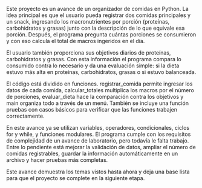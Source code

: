 Este proyecto es un avance de un organizador de comidas en Python. La idea principal es que el usuario pueda registrar dos comidas principales y un snack, ingresando los macronutrientes por porción (proteínas, carbohidratos y grasas) junto con la descripción de lo que equivale esa porción. Después, el programa pregunta cuántas porciones se consumieron y con eso calcula el total de macros ingeridos en el día.

El usuario también proporciona sus objetivos diarios de proteínas, carbohidratos y grasas. Con esta información el programa compara lo consumido contra lo necesario y da una evaluación simple: si la dieta estuvo más alta en proteínas, carbohidratos, grasas o si estuvo balanceada.

El código está dividido en funciones. registrar_comida permite ingresar los datos de cada comida, calcular_totales multiplica los macros por el número de porciones, evaluar_dieta hace la comparación contra los objetivos y main organiza todo a través de un menú. También se incluye una función pruebas con casos básicos para verificar que las funciones trabajen correctamente.

En este avance ya se utilizan variables, operadores, condicionales, ciclos for y while, y funciones modulares. El programa cumple con los requisitos de complejidad de un avance de laboratorio, pero todavía le falta trabajo. Entre lo pendiente está mejorar la validación de datos, ampliar el número de comidas registrables, guardar la información automáticamente en un archivo y hacer pruebas más completas.

Este avance demuestra los temas vistos hasta ahora y deja una base lista para que el proyecto se complete en la siguiente etapa.
